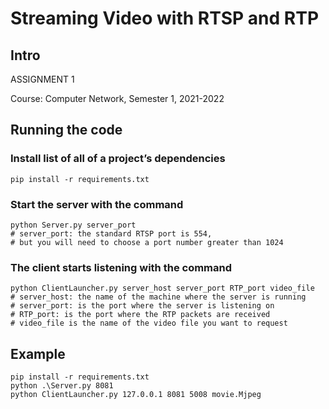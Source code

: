 # Streaming Video with RTSP and RTP

## Intro
ASSIGNMENT 1 

Course: Computer Network, Semester 1, 2021-2022

## Running the code
### Install list of all of a project’s dependencies
```shell
pip install -r requirements.txt
```

### Start the server with the command
```shell
python Server.py server_port 
# server_port: the standard RTSP port is 554,
# but you will need to choose a port number greater than 1024
```

### The client starts listening with the command
```shell
python ClientLauncher.py server_host server_port RTP_port video_file
# server_host: the name of the machine where the server is running
# server_port: is the port where the server is listening on
# RTP_port: is the port where the RTP packets are received
# video_file is the name of the video file you want to request
```

## Example
```shell
pip install -r requirements.txt
python .\Server.py 8081
python ClientLauncher.py 127.0.0.1 8081 5008 movie.Mjpeg
```




